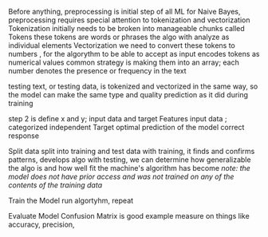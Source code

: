 Before anything, preprocessing is initial step of all ML
	for Naive Bayes, preprocessing requires special attention to tokenization and vectorization
		Tokenization
			initially needs to be broken into manageable chunks called Tokens
				these tokens are words or phrases the algo with analyze as individual elements
		Vectorization
			we need to convert these tokens to numbers , for the algorythm to be able to accept as input
				encodes tokens as numerical values
					common strategy is making them into an array; each number denotes the presence or frequency in the text

testing text, or testing data, is tokenized and vectorized in the same way, so the model can make the same type and quality prediction as it did during training





step 2 is define x and y; input data and target
	Features
		input data ; categorized 
		independent 
	Target
		optimal prediction of the model
		correct response 

Split data 
	split into training and test data
		with training, it finds and confirms patterns, develops algo
		with testing, we can determine how generalizable the algo is and how well fit the machine's algorithm has become
			*note: the model does not have prior access and was not trained on any of the contents of the training data*

Train the Model
	run algortyhm, repeat

Evaluate Model
	Confusion Matrix is good example
	measure on things like accuracy, precision, 